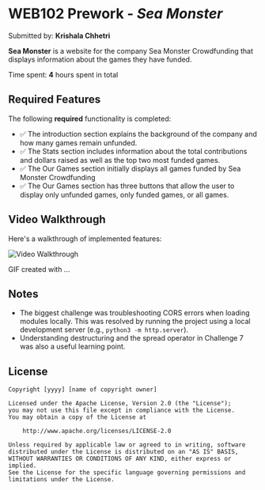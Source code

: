# WEB102 Prework - *Sea Monster*

Submitted by: **Krishala Chhetri**

**Sea Monster** is a website for the company Sea Monster Crowdfunding that displays information about the games they have funded.

Time spent: **4** hours spent in total

## Required Features

The following **required** functionality is completed:

* :white_check_mark: The introduction section explains the background of the company and how many games remain unfunded.
* :white_check_mark: The Stats section includes information about the total contributions and dollars raised as well as the top two most funded games.
* :white_check_mark: The Our Games section initially displays all games funded by Sea Monster Crowdfunding
* :white_check_mark: The Our Games section has three buttons that allow the user to display only unfunded games, only funded games, or all games.


## Video Walkthrough

Here's a walkthrough of implemented features:

<img src='http://i.imgur.com/link/to/your/gif/file.gif' title='Video Walkthrough' width='' alt='Video Walkthrough' />

<!-- Replace this with whatever GIF tool you used! -->
GIF created with ...  
<!-- Recommended tools:
[Kap](https://getkap.co/) for macOS
! -->

## Notes


- The biggest challenge was troubleshooting CORS errors when loading modules locally. This was resolved by running the project using a local development server (e.g., `python3 -m http.server`).
- Understanding destructuring and the spread operator in Challenge 7 was also a useful learning point.

## License

    Copyright [yyyy] [name of copyright owner]

    Licensed under the Apache License, Version 2.0 (the "License");
    you may not use this file except in compliance with the License.
    You may obtain a copy of the License at

        http://www.apache.org/licenses/LICENSE-2.0

    Unless required by applicable law or agreed to in writing, software
    distributed under the License is distributed on an "AS IS" BASIS,
    WITHOUT WARRANTIES OR CONDITIONS OF ANY KIND, either express or implied.
    See the License for the specific language governing permissions and
    limitations under the License.
